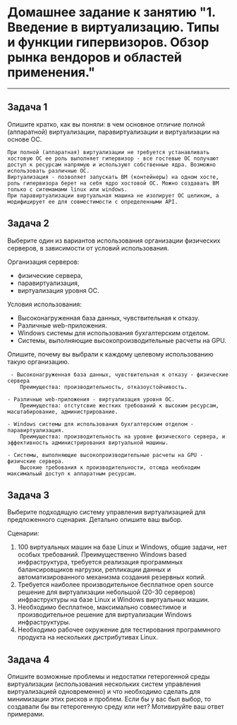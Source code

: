 
# Домашнее задание к занятию "1. Введение в виртуализацию. Типы и функции гипервизоров. Обзор рынка вендоров и областей применения."


---

## Задача 1

Опишите кратко, как вы поняли: в чем основное отличие полной (аппаратной) виртуализации, паравиртуализации и виртуализации на основе ОС.

```
При полной (аппаратная) виртуализации не требуется устанавливать хостовую ОС ее роль выполняет гипервизор - все гостевые ОС получают доступ к ресурсам напрямую и используют собственные ядра. Возможно использовать различные ОС.
Виртуализация - позволяет запускать ВМ (контейнеры) на одном хосте, роль гипервизора берет на себя ядро хостовой ОС. Можно создавать ВМ только с ситемамами linux или windows.
При паравиртуализации виртуальная машина не изолирует ОС целиком, а модифицирует ее для совместимости с определенными API.
```

## Задача 2

Выберите один из вариантов использования организации физических серверов, в зависимости от условий использования.

Организация серверов:
- физические сервера,
- паравиртуализация,
- виртуализация уровня ОС.

Условия использования:
- Высоконагруженная база данных, чувствительная к отказу.
- Различные web-приложения.
- Windows системы для использования бухгалтерским отделом.
- Системы, выполняющие высокопроизводительные расчеты на GPU.

Опишите, почему вы выбрали к каждому целевому использованию такую организацию.

```
 - Высоконагруженная база данных, чувствительная к отказу - физические сервера
    Преимущества: производительность, отказоустойчивость.

- Различные web-приложения - виртуализация уровня ОС.
    Преимущества: отстутсвие жестких требований к высоким ресурсам, масштабирование, администрирование.
    
- Windows системы для использования бухгалтерским отделом - паравиртуализация.
    Преимущества: производительность на уровне физического сервера, и эффективность администрирования виртуальной машины.
    
- Системы, выполняющие высокопроизводительные расчеты на GPU - физичские сервера.
    Высокие требования к производительности, отсюда необходим максимальый доступ к аппаратным ресурсам.
```
    
 


## Задача 3

Выберите подходящую систему управления виртуализацией для предложенного сценария. Детально опишите ваш выбор.

Сценарии:

1. 100 виртуальных машин на базе Linux и Windows, общие задачи, нет особых требований. Преимущественно Windows based инфраструктура, требуется реализация программных балансировщиков нагрузки, репликации данных и автоматизированного механизма создания резервных копий.
2. Требуется наиболее производительное бесплатное open source решение для виртуализации небольшой (20-30 серверов) инфраструктуры на базе Linux и Windows виртуальных машин.
3. Необходимо бесплатное, максимально совместимое и производительное решение для виртуализации Windows инфраструктуры.
4. Необходимо рабочее окружение для тестирования программного продукта на нескольких дистрибутивах Linux.

## Задача 4

Опишите возможные проблемы и недостатки гетерогенной среды виртуализации (использования нескольких систем управления виртуализацией одновременно) и что необходимо сделать для минимизации этих рисков и проблем. Если бы у вас был выбор, то создавали бы вы гетерогенную среду или нет? Мотивируйте ваш ответ примерами.

